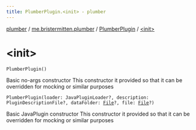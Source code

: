 ```yaml
---
title: PlumberPlugin.<init> - plumber
---
```


[plumber](../../index.html) / [me.bristermitten.plumber](../index.html) / [PlumberPlugin](index.html) / [&lt;init&gt;](./-init-.html)

# &lt;init&gt;

`PlumberPlugin()`

Basic no-args constructor
This constructor it provided so that it can be overridden for mocking or similar purposes

`PlumberPlugin(loader: JavaPluginLoader?, description: PluginDescriptionFile?, dataFolder: `[`File`](https://docs.oracle.com/javase/6/docs/api/java/io/File.html)`?, file: `[`File`](https://docs.oracle.com/javase/6/docs/api/java/io/File.html)`?)`

Basic JavaPlugin constructor
This constructor it provided so that it can be overridden for mocking or similar purposes


